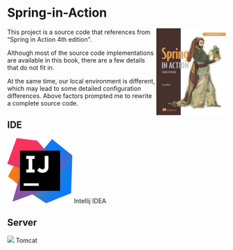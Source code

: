 # Spring-in-Action

<img align="right" width="160" height="200" src="/spring-in-action-4th-edition.jpg">

This project is a source code that references from “Spring in Action 4th edition”.

Although most of the source code implementations are available in this book, there are a few details that do not fit in.

At the same time, our local environment is different, which may lead to some detailed configuration differences. Above factors prompted me to rewrite a complete source code.

## IDE

<img src="/intellij-idea_logo.png" width="150" height="150"> Intellij IDEA

## Server

![](http://tomcat.apache.org/res/images/tomcat.png)
Tomcat
